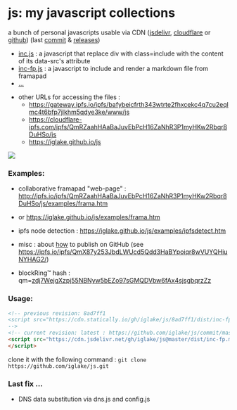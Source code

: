 # js: my javascript collections

<!-- vim: ft=markdown nospell
-->
a bunch of personal javascripts usable via CDN ([jsdelivr][jd], [cloudflare][cf] or [github][gh])
(last [commit](https://github.com/iglake/js/commit/) & [releases](https://github.com/iglake/js/releases))

 * [inc.js][1] : a javascript that replace div with class=include with the content of its data-src's attribute
 * [inc-fp.js][2] : a javascript to include and render a markdown file from framapad
 * [...](https://cdn.jsdelivr.net/gh/iglake/js@master/dist/)

[1]: https://cdn.jsdelivr.net/gh/iglake/js@master/dist/inc.js
[2]: https://cdn.jsdelivr.net/gh/iglake/js@master/dist/inc-fp.js

 * other URLs for accessing the files :
    - <https://gateway.ipfs.io/ipfs/bafybeicfrth343wtrte2fhxcekc4q7cu2eqlmc4t6bfp7jlkhm5qdye3ke/www/js>
    - <https://cloudflare-ipfs.com/ipfs/QmRZaahHAaBaJuvEbPcH16ZaNhR3P1myHKw2Rbqr8DuHSo/js>
    - <https://iglake.github.io/js>

[![](https://data.jsdelivr.com/v1/package/gh/iglake/js/badge)](https://www.jsdelivr.com/package/gh/iglake/js)

### Examples:

 * collaborative framapad "web-page" : <http://ipfs.io/ipfs/QmRZaahHAaBaJuvEbPcH16ZaNhR3P1myHKw2Rbqr8DuHSo/js/examples/frama.htm>
 *  or <https://iglake.github.io/js/examples/frama.htm>

 *  ipfs node detection : <https://iglake.github.io/js/examples/ipfsdetect.htm>

 * misc : about [how](https://www.one-tab.com/page/XuCCeOg2SkSSwTD8JzvWfw) to publish on GitHub (see <https://ipfs.io/ipfs/QmX87y253JbdLWUcd5Qdd3HaBYpoiqr8wVUYQHiuNYHAG2/>)

 * blockRing™ hash : qm=[zdj7WejgXzpj55NBNyw5bEZo97sGMQDVbw6fAx4sjsgbqrzZz](http://gateway.ipfs.io/ipfs/zdj7WejgXzpj55NBNyw5bEZo97sGMQDVbw6fAx4sjsgbqrzZz)

### Usage:

```html
<!-- previous revision: 8ad7ff1
<script src="https://cdn.statically.io/gh/iglake/js/8ad7ff1/dist/inc-fp.js">
-->
<!-- current revision: latest : https://github.com/iglake/js/commit/master -->
<script src="https://cdn.jsdelivr.net/gh/iglake/js@master/dist/inc-fp.min.js">
</script>
 ```

[gh]: http://github.com/iglake/
[jd]: https://www.jsdelivr.com/package/gh/iglake/js
[cf]: https://cloudflare-ipfs.com/ipfs/QmRZaahHAaBaJuvEbPcH16ZaNhR3P1myHKw2Rbqr8DuHSo/js

clone it with the following command :
  ```git clone https://github.com/iglake/js.git```

### Last fix ...

 - DNS data substitution via dns.js and config.js
